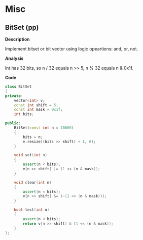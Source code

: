 # Misc

## BitSet (pp)

**Description**

Implement bitset or bit vector using logic opeartions: and, or, not.

**Analysis**

Int has 32 bits, so n / 32 equals n >> 5, n % 32 equals n & 0x1f.

**Code**

```cpp
class BitSet
{
private:
    vector<int> v;
    const int shift = 5;
    const int mask = 0x1f;
    int bits;

public:
    BitSet(const int n = 10000)
    {
        bits = n;
        v.resize((bits >> shift) + 1, 0);
    }

    void set(int n)
    {
        assert(n < bits);
        v[n >> shift] |= (1 << (n & mask));
    }

    void clear(int n)
    {
        assert(n < bits);
        v[n >> shift] &= (~(1 << (n & mask)));
    }

    bool test(int n)
    {
        assert(n < bits);
        return v[n >> shift] & (1 << (n & mask));
    }
};
```

